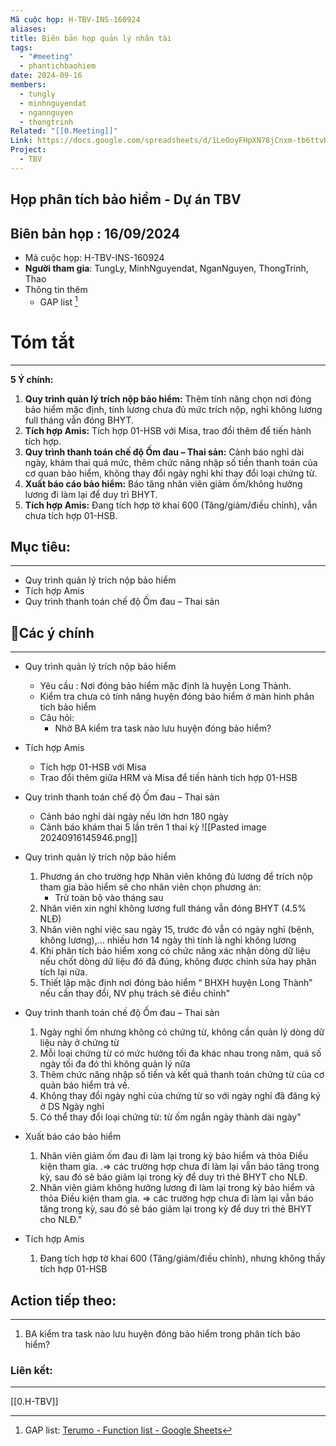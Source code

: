 ```yaml
---
Mã cuộc họp: H-TBV-INS-160924
aliases: 
title: Biên bản họp quản lý nhân tài
tags:
  - "#meeting"
  - phantichbaohiem
date: 2024-09-16
members:
  - tungly
  - minhnguyendat
  - ngannguyen
  - thongtrinh
Related: "[[0.Meeting]]"
Link: https://docs.google.com/spreadsheets/d/1LeOoyFHpXN78jCnxm-tb6ttvRx0__3pyZpR4x0o2Pgo/edit?gid=737863023#gid=737863023
Project:
  - TBV
---
```

## Họp phân tích bảo hiểm - Dự án TBV
## Biên bản họp : 16/09/2024
- Mã cuộc họp: H-TBV-INS-160924
- **Người tham gia**: TungLy, MinhNguyendat, NganNguyen, ThongTrinh, Thao 
- Thông tin thêm 
	- GAP list [^1]

# Tóm tắt
--- 
**5 Ý chính:**

1. **Quy trình quản lý trích nộp bảo hiểm:** Thêm tính năng chọn nơi đóng bảo hiểm mặc định, tính lương chưa đủ mức trích nộp, nghỉ không lương full tháng vẫn đóng BHYT.
2. **Tích hợp Amis:** Tích hợp 01-HSB với Misa, trao đổi thêm để tiến hành tích hợp.
3. **Quy trình thanh toán chế độ Ốm đau – Thai sản:** Cảnh báo nghỉ dài ngày, khám thai quá mức, thêm chức năng nhập số tiền thanh toán của cơ quan bảo hiểm, không thay đổi ngày nghỉ khi thay đổi loại chứng từ.
4. **Xuất báo cáo bảo hiểm:** Báo tăng nhân viên giảm ốm/không hưởng lương đi làm lại để duy trì BHYT.
5. **Tích hợp Amis:** Đang tích hợp tờ khai 600 (Tăng/giảm/điều chỉnh), vẫn chưa tích hợp 01-HSB.
 
## Mục tiêu:
---
- Quy trình quản lý trích nộp bảo hiểm
- Tích hợp Amis
- Quy trình thanh toán chế độ Ốm đau – Thai sản 

## 📝Các ý chính  
---
-  Quy trình quản lý trích nộp bảo hiểm
	- Yêu cầu : Nơi đóng bảo hiểm mặc định là huyện Long Thành.
	- Kiểm tra chưa có tính năng huyện đóng bảo hiểm ở màn hinh phân tích bảo hiểm
	- Câu hỏi:
		- Nhờ BA kiểm tra task nào lưu huyện đóng bảo hiểm?
- Tích hợp Amis
	- Tích hợp 01-HSB với Misa
	- Trao đổi thêm giữa HRM và Misa để tiến hành tích hợp 01-HSB
- Quy trình thanh toán chế độ Ốm đau – Thai sản 
	- Cảnh báo nghỉ dài ngày nếu lớn hơn 180 ngày
	- Cảnh báo khám thai 5 lần trên 1 thai kỳ
	![[Pasted image 20240916145946.png]]

- Quy trình quản lý trích nộp bảo hiểm
	1. Phương án cho trường hợp Nhân viên không đủ lương để trích nộp tham gia bảo hiểm sẽ cho nhân viên chọn phương án:
		  + Trừ toàn bộ vào tháng sau
	1. Nhân viên xin nghỉ không lương full tháng vẫn đóng BHYT (4.5% NLĐ)
	2. Nhân viên nghỉ việc sau ngày 15, trước đó vẫn có ngày nghỉ (bệnh, không lương),… nhiều hơn 14 ngày thì  tính là nghỉ không lương
	3. Khi phân tích bảo hiểm xong có chức năng xác nhận dòng dữ liệu nếu chốt dòng dữ liệu đó đã đúng, không được chỉnh sửa hay phân tích lại nữa.
	4. Thiết lập mặc định nơi đóng bảo hiểm “ BHXH huyện Long Thành” nếu cần thay đổi, NV phụ trách sẽ điều chỉnh"

- Quy trình thanh toán chế độ Ốm đau – Thai sản
	1. Ngày nghỉ ốm nhưng không có chứng từ, không cần quản lý dòng dữ liệu này ở chứng từ
	2. Mỗi loại chứng từ có mức hưởng tối đa khác nhau trong năm, quá số ngày tối đa đó thì không quản lý nữa
	3. Thêm chức năng nhập số tiền và kết quả thanh toán chứng từ của cơ quản bảo hiểm trả về.
	4. Không thay đổi ngày nghỉ của chứng từ so với ngày nghỉ đã đăng ký ở DS Ngày nghỉ
	5. Có thể thay đổi loại chứng từ: từ ốm ngắn ngày thành dài ngày"

- Xuất báo cáo bảo hiểm
	1. Nhân viên giảm ốm đau đi làm lại trong kỳ bảo hiểm và thỏa Điều kiện tham gia. .=> các trường hợp chưa đi làm lại vẫn báo tăng trong kỳ, sau đó sẽ báo giảm lại trong kỳ để duy trì thẻ BHYT cho NLĐ.
	2. Nhân viên giảm không hưởng lương đi làm lại trong kỳ bảo hiểm và thỏa Điều kiện tham gia. => các trường hợp chưa đi làm lại vẫn báo tăng trong kỳ, sau đó sẽ báo giảm lại trong kỳ để duy trì thẻ BHYT cho NLĐ."

- Tích hợp Amis
	1. Đang tích hợp tờ khai 600 (Tăng/giảm/điều chỉnh), nhưng không thấy tích hợp 01-HSB


## Action tiếp theo:
---
 1. BA kiểm  tra task nào lưu huyện đóng bảo hiểm trong phân tích bảo hiểm?




### Liên kết:
---
[[0.H-TBV]]


[^1]: GAP list: [Terumo - Function list - Google Sheets](https://docs.google.com/spreadsheets/d/1fcCXATnmUflQItX6mFdAYQAFWSwJC_i3UhjM9E90dIY/edit?gid=306720884#gid=306720884)




